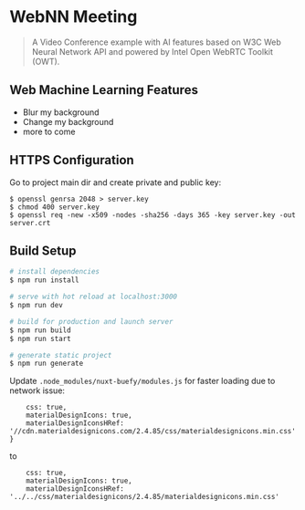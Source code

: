 # WebNN Meeting

> A Video Conference example with AI features based on W3C Web Neural Network API and powered by Intel Open WebRTC Toolkit (OWT).

## Web Machine Learning Features

- Blur my background
- Change my background
- more to come

## HTTPS Configuration

Go to project main dir and create private and public key:

```
$ openssl genrsa 2048 > server.key
$ chmod 400 server.key
$ openssl req -new -x509 -nodes -sha256 -days 365 -key server.key -out server.crt
```

## Build Setup

``` bash
# install dependencies
$ npm run install

# serve with hot reload at localhost:3000
$ npm run dev

# build for production and launch server
$ npm run build
$ npm run start

# generate static project
$ npm run generate
```

Update `.node_modules/nuxt-buefy/modules.js` for faster loading due to network issue:

``` const defaults = {
    css: true,
    materialDesignIcons: true,
    materialDesignIconsHRef: '//cdn.materialdesignicons.com/2.4.85/css/materialdesignicons.min.css'
}
```

to

``` const defaults = {
    css: true,
    materialDesignIcons: true,
    materialDesignIconsHRef: '../../css/materialdesignicons/2.4.85/materialdesignicons.min.css'
```
